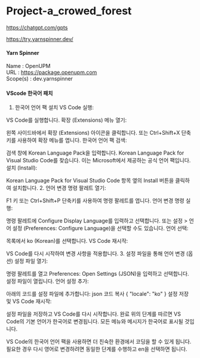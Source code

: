 # Project-a_crowed_forest

https://chatgpt.com/gpts

https://try.yarnspinner.dev/

#### Yarn Spinner
Name : OpenUPM<br>
URL : https://package.openupm.com<br>
Scope(s) : dev.yarnspinner

#### VScode 한국어 패치
1. 한국어 언어 팩 설치
VS Code 실행:

VS Code를 실행합니다.
확장 (Extensions) 메뉴 열기:

왼쪽 사이드바에서 확장 (Extensions) 아이콘을 클릭합니다.
또는 Ctrl+Shift+X 단축키를 사용하여 확장 메뉴를 엽니다.
한국어 언어 팩 검색:

검색 창에 Korean Language Pack을 입력합니다.
Korean Language Pack for Visual Studio Code를 찾습니다. 이는 Microsoft에서 제공하는 공식 언어 팩입니다.
설치 (Install):

Korean Language Pack for Visual Studio Code 항목 옆의 Install 버튼을 클릭하여 설치합니다.
2. 언어 변경
명령 팔레트 열기:

F1 키 또는 Ctrl+Shift+P 단축키를 사용하여 명령 팔레트를 엽니다.
언어 변경 명령 실행:

명령 팔레트에 Configure Display Language를 입력하고 선택합니다.
또는 설정 > 언어 설정 (Preferences: Configure Language)을 선택할 수도 있습니다.
언어 선택:

목록에서 ko (Korean)를 선택합니다.
VS Code 재시작:

VS Code를 다시 시작하여 변경 사항을 적용합니다.
3. 설정 파일을 통해 언어 변경 (옵션)
설정 파일 열기:

명령 팔레트를 열고 Preferences: Open Settings (JSON)을 입력하고 선택합니다.
설정 파일이 열립니다.
언어 설정 추가:

아래의 코드를 설정 파일에 추가합니다:
json
코드 복사
{
  "locale": "ko"
}
설정 저장 및 VS Code 재시작:

설정 파일을 저장하고 VS Code를 다시 시작합니다.
완료
위의 단계를 따르면 VS Code의 기본 언어가 한국어로 변경됩니다. 모든 메뉴와 메시지가 한국어로 표시될 것입니다.

VS Code의 한국어 언어 팩을 사용하면 더 친숙한 환경에서 코딩을 할 수 있게 됩니다. 필요한 경우 다시 영어로 변경하려면 동일한 단계를 수행하고 en을 선택하면 됩니다.
